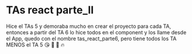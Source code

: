 # TAs react parte_II
Hice el TAs 5 y demoraba mucho en crear el proyecto para cada TA, entonces a partir del TA 6 lo hice todos en el component y los llame desde el App, quedo con el nombre tas_react_parte6, pero tiene todos los TA MENOS el TA 5 :kissing_heart:
:clap:
:rocket:
:fire: